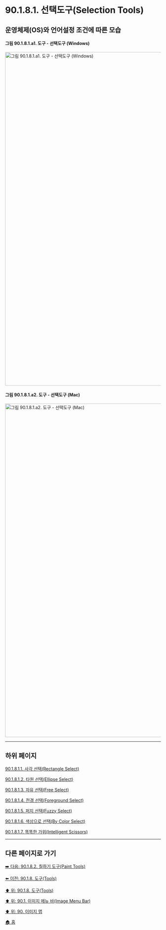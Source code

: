 # 90.1.8.1. 선택도구(Selection Tools)
## 운영체제(OS)와 언어설정 조건에 따른 모습
#### 그림 90.1.8.1.a1. 도구 - 선택도구 (Windows)
<img width="1080" alt="그림 90.1.8.1.a1. 도구 - 선택도구 (Windows)" environment="Windows 10 GIMP 2.10.36" src="https://github.com/wonder13662/gimp/assets/15767104/a85ef310-890f-4a63-ba43-6195e03c36bc">

#### 그림 90.1.8.1.a2. 도구 - 선택도구 (Mac)
<img width="1080" alt="그림 90.1.8.1.a2. 도구 - 선택도구 (Mac)" environment="MacOS:Sonoma 14.2.1 GIMP 2.10.36" src="https://github.com/wonder13662/gimp/assets/15767104/c03fd44b-c691-4224-af7b-787a69a704f1">

***

## 하위 페이지

[90.1.8.1.1. 사각 선택(Rectangle Select)](./90-01-08-toolsx-01-selection_toolsx-01-rectangle_select.md)

[90.1.8.1.2. 타원 선택(Ellipse Select)](./90-01-08-toolsx-01-selection_toolsx-02-ellipse_select.md)

[90.1.8.1.3. 자유 선택(Free Select)](./90-01-08-toolsx-01-selection_toolsx-03-free_select.md)

[90.1.8.1.4. 전경 선택(Foreground Select)](./90-01-08-toolsx-01-selection_toolsx-04-foreground_select.md)

[90.1.8.1.5. 퍼지 선택(Fuzzy Select)](./90-01-08-toolsx-01-selection_toolsx-05-fuzzy_select.md)

[90.1.8.1.6. 색상으로 선택(By Color Select)](./90-01-08-toolsx-01-selection_toolsx-06-by_color_select.md)

[90.1.8.1.7. 똑똑한 가위(Intelligent Scissors)](./90-01-08-toolsx-01-selection_toolsx-07-intelligent_scissors.md)

***

## 다른 페이지로 가기

[➡️ 다음: 90.1.8.2. 칠하기 도구(Paint Tools)](./90-01-08-toolsx-02-paint_tools.md)

[⬅️ 이전: 90.1.8. 도구(Tools)](./90-01-08-tools.md)

[⬆️ 위: 90.1.8. 도구(Tools)](./90-01-08-tools.md)

[⬆️ 위: 90.1. 이미지 메뉴 바(Image Menu Bar)](./90-01-00-image-menu-bar.md)

[⬆️ 위: 90. 이미지 맵](./90-00-image-map.md)

[🏠 홈](./00-home.md)
